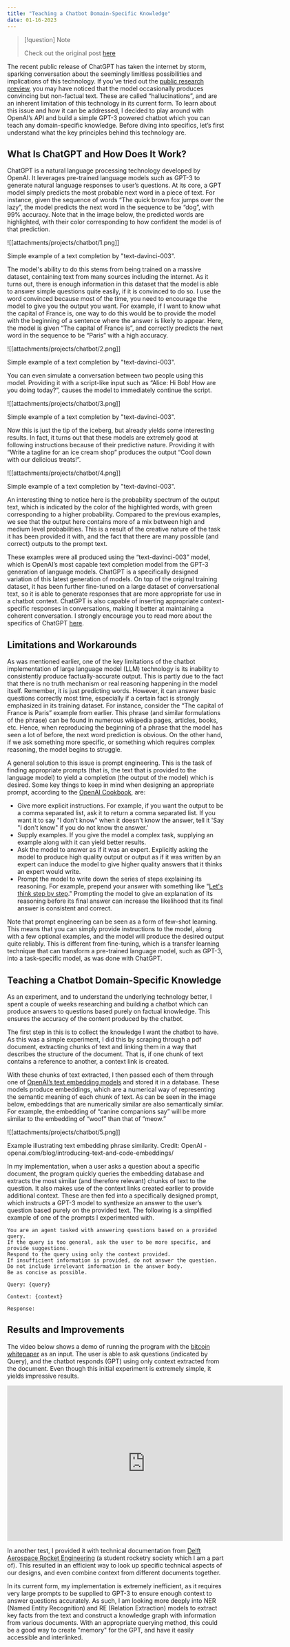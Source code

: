 ```yaml
--- 
title: "Teaching a Chatbot Domain-Specific Knowledge"
date: 01-16-2023
---
```


> [!question] Note
>
> Check out the original post [here](https://www.linkedin.com/pulse/using-gpt-3-teach-chatbot-domain-specific-knowledge-gon%C3%A7alo-nespral-1e/?trackingId=H8KVzy5gTFueviSpSPBHwQ%3D%3D)


The recent public release of ChatGPT has taken the internet by storm, sparking conversation about the seemingly limitless possibilities and implications of this technology. If you’ve tried out the [public research preview](https://chat.openai.com/chat?trk=article-ssr-frontend-pulse_little-text-block), you may have noticed that the model occasionally produces convincing but non-factual text. These are called “hallucinations”, and are an inherent limitation of this technology in its current form. To learn about this issue and how it can be addressed, I decided to play around with OpenAI’s API and build a simple GPT-3 powered chatbot which you can teach any domain-specific knowledge. Before diving into specifics, let’s first understand what the key principles behind this technology are.

## What Is ChatGPT and How Does It Work?

ChatGPT is a natural language processing technology developed by OpenAI. It leverages pre-trained language models such as GPT-3 to generate natural language responses to user’s questions. At its core, a GPT model simply predicts the most probable next word in a piece of text. For instance, given the sequence of words “The quick brown fox jumps over the lazy”, the model predicts the next word in the sequence to be “dog”, with 99% accuracy. Note that in the image below, the predicted words are highlighted, with their color corresponding to how confident the model is of that prediction.

![[attachments/projects/chatbot/1.png]]


Simple example of a text completion by "text-davinci-003".

The model's ability to do this stems from being trained on a massive dataset, containing text from many sources including the internet. As it turns out, there is enough information in this dataset that the model is able to answer simple questions quite easily, if it is convinced to do so. I use the word convinced because most of the time, you need to encourage the model to give you the output you want. For example, if I want to know what the capital of France is, one way to do this would be to provide the model with the beginning of a sentence where the answer is likely to appear. Here, the model is given “The capital of France is”, and correctly predicts the next word in the sequence to be “Paris” with a high accuracy.

![[attachments/projects/chatbot/2.png]]

Simple example of a text completion by "text-davinci-003".

You can even simulate a conversation between two people using this model. Providing it with a script-like input such as “Alice: Hi Bob! How are you doing today?”, causes the model to immediately continue the script.

![[attachments/projects/chatbot/3.png]]

Simple example of a text completion by "text-davinci-003".

Now this is just the tip of the iceberg, but already yields some interesting results. In fact, it turns out that these models are extremely good at following instructions because of their predictive nature. Providing it with “Write a tagline for an ice cream shop” produces the output “Cool down with our delicious treats!”.

![[attachments/projects/chatbot/4.png]]


Simple example of a text completion by "text-davinci-003".

An interesting thing to notice here is the probability spectrum of the output text, which is indicated by the color of the highlighted words, with green corresponding to a higher probability. Compared to the previous examples, we see that the output here contains more of a mix between high and medium level probabilities. This is a result of the creative nature of the task it has been provided it with, and the fact that there are many possible (and correct) outputs to the prompt text.

These examples were all produced using the “text-davinci-003” model, which is OpenAI’s most capable text completion model from the GPT-3 generation of language models. ChatGPT is a specifically designed variation of this latest generation of models. On top of the original training dataset, it has been further fine-tuned on a large dataset of conversational text, so it is able to generate responses that are more appropriate for use in a chatbot context. ChatGPT is also capable of inserting appropriate context-specific responses in conversations, making it better at maintaining a coherent conversation. I strongly encourage you to read more about the specifics of ChatGPT [here](https://openai.com/blog/chatgpt/?trk=article-ssr-frontend-pulse_little-text-block).

Limitations and Workarounds
---------------------------

As was mentioned earlier, one of the key limitations of the chatbot implementation of large language model (LLM) technology is its inability to consistently produce factually-accurate output. This is partly due to the fact that there is no truth mechanism or real reasoning happening in the model itself. Remember, it is just predicting words. However, it can answer basic questions correctly most time, especially if a certain fact is strongly emphasized in its training dataset. For instance, consider the “The capital of France is Paris” example from earlier. This phrase (and similar formulations of the phrase) can be found in numerous wikipedia pages, articles, books, etc. Hence, when reproducing the beginning of a phrase that the model has seen a lot of before, the next word prediction is obvious. On the other hand, if we ask something more specific, or something which requires complex reasoning, the model begins to struggle.

A general solution to this issue is prompt engineering. This is the task of finding appropriate prompts (that is, the text that is provided to the language model) to yield a completion (the output of the model) which is desired. Some key things to keep in mind when designing an appropriate prompt, according to the [OpenAI Cookbook](https://github.com/openai/openai-cookbook?trk=article-ssr-frontend-pulse_little-text-block), are:

*   Give more explicit instructions. For example, if you want the output to be a comma separated list, ask it to return a comma separated list. If you want it to say "I don't know" when it doesn't know the answer, tell it 'Say "I don't know" if you do not know the answer.’
*   Supply examples. If you give the model a complex task, supplying an example along with it can yield better results.
*   Ask the model to answer as if it was an expert. Explicitly asking the model to produce high quality output or output as if it was written by an expert can induce the model to give higher quality answers that it thinks an expert would write.
*   Prompt the model to write down the series of steps explaining its reasoning. For example, prepend your answer with something like "[Let's think step by step](https://arxiv.org/pdf/2205.11916v1.pdf?trk=article-ssr-frontend-pulse_little-text-block)." Prompting the model to give an explanation of its reasoning before its final answer can increase the likelihood that its final answer is consistent and correct.

Note that prompt engineering can be seen as a form of few-shot learning. This means that you can simply provide instructions to the model, along with a few optional examples, and the model will produce the desired output quite reliably. This is different from fine-tuning, which is a transfer learning technique that can transform a pre-trained language model, such as GPT-3, into a task-specific model, as was done with ChatGPT.

Teaching a Chatbot Domain-Specific Knowledge
--------------------------------------------

As an experiment, and to understand the underlying technology better, I spent a couple of weeks researching and building a chatbot which can produce answers to questions based purely on factual knowledge. This ensures the accuracy of the content produced by the chatbot.

The first step in this is to collect the knowledge I want the chatbot to have. As this was a simple experiment, I did this by scraping through a pdf document, extracting chunks of text and linking them in a way that describes the structure of the document. That is, if one chunk of text contains a reference to another, a context link is created.

With these chunks of text extracted, I then passed each of them through one of [OpenAI’s text embedding models](https://openai.com/blog/introducing-text-and-code-embeddings/?trk=article-ssr-frontend-pulse_little-text-block) and stored it in a database. These models produce embeddings, which are a numerical way of representing the semantic meaning of each chunk of text. As can be seen in the image below, embeddings that are numerically similar are also semantically similar. For example, the embedding of “canine companions say” will be more similar to the embedding of “woof” than that of “meow.”

![[attachments/projects/chatbot/5.png]]

Example illustrating text embedding phrase similarity. Credit: OpenAI - openai.com/blog/introducing-text-and-code-embeddings/

In my implementation, when a user asks a question about a specific document, the program quickly queries the embedding database and extracts the most similar (and therefore relevant) chunks of text to the question. It also makes use of the context links created earlier to provide additional context. These are then fed into a specifically designed prompt, which instructs a GPT-3 model to synthesize an answer to the user’s question based purely on the provided text. The following is a simplified example of one of the prompts I experimented with.

```
You are an agent tasked with answering questions based on a provided query. 
If the query is too general, ask the user to be more specific, and provide suggestions.
Respond to the query using only the context provided.
If insufficient information is provided, do not answer the question.
Do not include irrelevant information in the answer body.
Be as concise as possible.

Query: {query}

Context: {context}

Response:        
```


Results and Improvements
------------------------

The video below shows a demo of running the program with the [bitcoin whitepaper](https://bitcoin.org/bitcoin.pdf?trk=article-ssr-frontend-pulse_little-text-block) as an input. The user is able to ask questions (indicated by Query), and the chatbot responds (GPT) using only context extracted from the document. Even though this initial experiment is extremely simple, it yields impressive results.

<iframe title="vimeo-player" src="https://player.vimeo.com/video/789696629?h=bb821a398d" width="640" height="360" frameborder="0"  allowfullscreen></iframe>

In another test, I provided it with technical documentation from [Delft Aerospace Rocket Engineering](https://www.linkedin.com/company/daretudelft/?trk=article-ssr-frontend-pulse_little-text-block) (a student rocketry society which I am a part of). This resulted in an efficient way to look up specific technical aspects of our designs, and even combine context from different documents together.

In its current form, my implementation is extremely inefficient, as it requires very large prompts to be supplied to GPT-3 to ensure enough context to answer questions accurately. As such, I am looking more deeply into NER (Named Entity Recognition) and RE (Relation Extraction) models to extract key facts from the text and construct a knowledge graph with information from various documents. With an appropriate querying method, this could be a good way to create "memory" for the GPT, and have it easily accessible and interlinked.